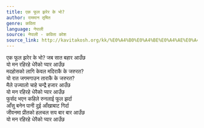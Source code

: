 ```yaml
---
title: एक फूल झरेर के भो?
author: राममान तृषित
genre: कविता
language: नेपाली
source: नेपाली - कविता कोश
source_link: http://kavitakosh.org/kk/%E0%A4%B0%E0%A4%BE%E0%A4%AE%E0%A4%AE%E0%A4%BE%E0%A4%A8_%E0%A4%A4%E0%A5%83%E0%A4%B7%E0%A4%BF%E0%A4%A4
---
```


एक फूल झरेर के भो? जब सात बहार आउँछ  
यो मन रहिरहे धेरैको प्यार आउँछ  
मदहोसको लागि केवल मदिराकै के जरुरत?  
यो रात जगमगाउन ताराकै के जरुरत?  
मैले उज्यालो चाहे चन्द्रै हजार आउँछ  
यो मन रहिरहे धेरैको प्यार आउँछ  
फुर्सद भएन कहिले रुनलाई फूल झर्दा  
आँसु बनेन पानी दुई आँखाबाट गिर्दा  
जीवनमा प्रीतको हलचल सय बार बार आउँछ  
यो मन रहिरहे धेरैको प्यार आउँछ
